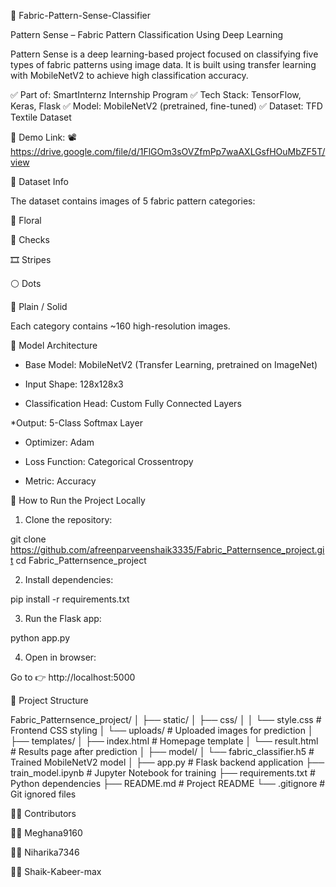 🧵 Fabric-Pattern-Sense-Classifier

Pattern Sense – Fabric Pattern Classification Using Deep Learning

Pattern Sense is a deep learning-based project focused on classifying five types of fabric patterns using image data.
It is built using transfer learning with MobileNetV2 to achieve high classification accuracy.

✅ Part of: SmartInternz Internship Program
✅ Tech Stack: TensorFlow, Keras, Flask
✅ Model: MobileNetV2 (pretrained, fine-tuned)
✅ Dataset: TFD Textile Dataset

🔗 Demo Link:
📽️ https://drive.google.com/file/d/1FlGOm3sOVZfmPp7waAXLGsfHOuMbZF5T/view




📁 Dataset Info

The dataset contains images of 5 fabric pattern categories:

🌸 Floral

🧵 Checks

🎞️ Stripes

⚪ Dots

🔳 Plain / Solid


Each category contains ~160 high-resolution images.




🧠 Model Architecture

* Base Model: MobileNetV2 (Transfer Learning, pretrained on ImageNet)

* Input Shape: 128x128x3

* Classification Head: Custom Fully Connected Layers

*Output: 5-Class Softmax Layer

* Optimizer: Adam

* Loss Function: Categorical Crossentropy

* Metric: Accuracy





🚀 How to Run the Project Locally

1. Clone the repository:

git clone https://github.com/afreenparveenshaik3335/Fabric_Patternsence_project.git
cd Fabric_Patternsence_project

2. Install dependencies:

pip install -r requirements.txt

3. Run the Flask app:

python app.py

4. Open in browser:

Go to 👉 http://localhost:5000




📂 Project Structure

Fabric_Patternsence_project/
│
├── static/
│   ├── css/
│   │   └── style.css             # Frontend CSS styling
│   └── uploads/                  # Uploaded images for prediction
│
├── templates/
│   ├── index.html                # Homepage template
│   └── result.html               # Results page after prediction
│
├── model/
│   └── fabric_classifier.h5      # Trained MobileNetV2 model
│
├── app.py                        # Flask backend application
├── train_model.ipynb            # Jupyter Notebook for training
├── requirements.txt             # Python dependencies
├── README.md                    # Project README
└── .gitignore                   # Git ignored files




👨‍💻 Contributors

👩‍💻 Meghana9160

👩‍💻 Niharika7346

👨‍💻 Shaik-Kabeer-max

